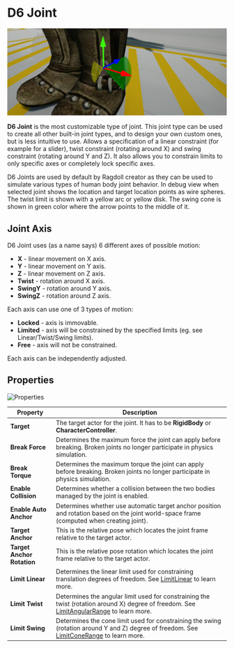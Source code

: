 # D6 Joint

![D6 Joint](media/d6-joint.png)

**D6 Joint** is the most customizable type of joint. This joint type can be used to create all other built-in joint types, and to design your own custom ones, but is less intuitive to use. Allows a specification of a linear constraint (for example for a slider), twist constraint (rotating around X) and swing constraint (rotating around Y and Z). It also allows you to constrain limits to only specific axes or completely lock specific axes.

D6 Joints are used by default by Ragdoll creator as they can be used to simulate various types of human body joint behavior. In debug view when selected joint shows the location and target location points as wire spheres. The twist limit is shown with a yellow arc or yellow disk. The swing cone is shown in green color where the arrow points to the middle of it.

## Joint Axis

D6 Joint uses (as a name says) 6 different axes of possible motion:
* **X** - linear movement on X axis.
* **Y** - linear movement on Y axis.
* **Z** - linear movement on Z axis.
* **Twist** - rotation around X axis.
* **SwingY** - rotation around Y axis.
* **SwingZ** - rotation around Z axis.

Each axis can use one of 3 types of motion:
* **Locked** - axis is immovable.
* **Limited** - axis will be constrained by the specified limits (eg. see Linear/Twist/Swing limits).
* **Free** - axis will not be constrained.

Each axis can be independently adjusted.

## Properties

![Properties](media/d6-joint-properties.jpg)

| Property | Description |
|--------|--------|
| **Target** | The target actor for the joint. It has to be **RigidBody** or **CharacterController**. |
| **Break Force** | Determines the maximum force the joint can apply before breaking. Broken joints no longer participate in physics simulation. |
| **Break Torque** | Determines the maximum torque the joint can apply before breaking. Broken joints no longer participate in physics simulation. |
| **Enable Collision** | Determines whether a collision between the two bodies managed by the joint is enabled. |
| **Enable Auto Anchor** | Determines whether use automatic target anchor position and rotation based on the joint world-space frame (computed when creating joint). |
| **Target Anchor** | This is the relative pose which locates the joint frame relative to the target actor. |
| **Target Anchor Rotation** | This is the relative pose rotation which locates the joint frame relative to the target actor. |
| **Limit Linear** | Determines the linear limit used for constraining translation degrees of freedom. See [LimitLinear](https://docs.flaxengine.com/api/FlaxEngine.LimitLinear.html) to learn more. |
| **Limit Twist** | Determines the angular limit used for constraining the twist (rotation around X) degree of freedom. See [LimitAngularRange](https://docs.flaxengine.com/api/FlaxEngine.LimitAngularRange.html) to learn more. |
| **Limit Swing** | Determines the cone limit used for constraining the swing (rotation around Y and Z) degree of freedom. See [LimitConeRange](https://docs.flaxengine.com/api/FlaxEngine.LimitConeRange.html) to learn more. |

